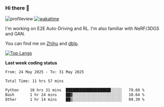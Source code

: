 ### Hi there 👋

![profileview](https://komarev.com/ghpvc/?username=bo233)
[![wakatime](https://wakatime.com/badge/user/018cb0e5-1559-4aa8-b3db-0d1aedf11b29.svg)](https://wakatime.com/@018cb0e5-1559-4aa8-b3db-0d1aedf11b29)

I'm working on E2E Auto-Driving and RL. 
I'm also familiar with NeRF/3DGS and GAN.

You can find me on [Zhihu](https://www.zhihu.com/people/bo233) and [dblp](https://dblp.org/pid/331/1520.html).

[![Top Langs](https://github-readme-stats.vercel.app/api/top-langs/?username=bo233&hide=html,css&layout=compact)](https://github.com/anuraghazra/github-readme-stats)

**Last week coding status**
<!--START_SECTION:waka-->

```txt
From: 24 May 2025 - To: 31 May 2025

Total Time: 11 hrs 57 mins

Python     10 hrs 31 mins  ████████████████████░░░░░   79.69 %
Bash       1 hr 24 mins    ██▓░░░░░░░░░░░░░░░░░░░░░░   10.64 %
Other      1 hr 14 mins    ██▒░░░░░░░░░░░░░░░░░░░░░░   09.39 %
```

<!--END_SECTION:waka-->
